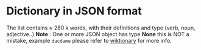 # Dictionary in JSON format

The list contains ≈ 280 k words, with their definitions and type (verb, noun, adjective..)
**Note** : One or more JSON object has type **None** this is NOT a mistake,
 example ``ducdame`` please refer to  [wiktionary](https://en.wiktionary.org/wiki/ducdame) for more info.
